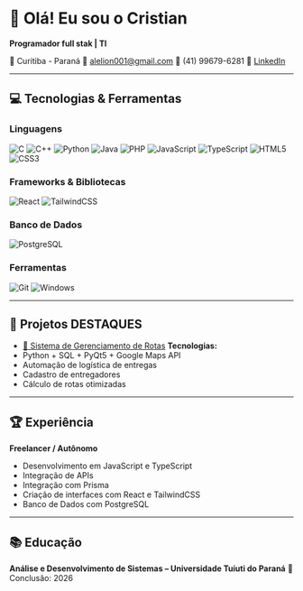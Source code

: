 # 👋 Olá! Eu sou o Cristian
**Programador full stak | TI**

📍 Curitiba - Paraná
📧 alelion001@gmail.com
📱 (41) 99679-6281
🔗 [LinkedIn](https://www.linkedin.com/in/ale-lenon-b63659384/)

---

## 💻 Tecnologias & Ferramentas

### Linguagens  
![C](https://skillicons.dev/icons?i=c)
![C++](https://img.shields.io/badge/-C++-00599C?style=for-the-badge&logo=cplusplus&logoColor=white)
![Python](https://img.shields.io/badge/-Python-3776AB?style=for-the-badge&logo=python&logoColor=white)
![Java](https://img.shields.io/badge/-Java-007396?style=for-the-badge&logo=java&logoColor=white)
![PHP](https://img.shields.io/badge/-PHP-777BB4?style=for-the-badge&logo=php&logoColor=white)
![JavaScript](https://img.shields.io/badge/-JavaScript-F7DF1E?style=for-the-badge&logo=javascript&logoColor=black)
![TypeScript](https://img.shields.io/badge/-TypeScript-3178C6?style=for-the-badge&logo=typescript&logoColor=white)
![HTML5](https://img.shields.io/badge/-HTML5-E34F26?style=for-the-badge&logo=html5&logoColor=white)
![CSS3](https://img.shields.io/badge/-CSS3-1572B6?style=for-the-badge&logo=css3&logoColor=white)

### Frameworks & Bibliotecas  
![React](https://img.shields.io/badge/-React-61DAFB?style=for-the-badge&logo=react&logoColor=black)
![TailwindCSS](https://img.shields.io/badge/-TailwindCSS-38B2AC?style=for-the-badge&logo=tailwind-css&logoColor=white)

### Banco de Dados  
![PostgreSQL](https://img.shields.io/badge/-PostgreSQL-4169E1?style=for-the-badge&logo=postgresql&logoColor=white)

### Ferramentas  
![Git](https://img.shields.io/badge/-Git-F05032?style=for-the-badge&logo=git&logoColor=white)
![Windows](https://img.shields.io/badge/-Windows-0078D6?style=for-the-badge&logo=windows&logoColor=white)

---

## 🌟 Projetos DESTAQUES

- [🔗 Sistema de Gerenciamento de Rotas](https://github.com/eliphaslevii/TrabalhoPI)
**Tecnologias:**
- Python + SQL + PyQt5 + Google Maps API
- Automação de logística de entregas
- Cadastro de entregadores
- Cálculo de rotas otimizadas

---

## 🏆 Experiência

**Freelancer / Autônomo**
- Desenvolvimento em JavaScript e TypeScript  
- Integração de APIs
- Integração com Prisma
- Criação de interfaces com React e TailwindCSS 
- Banco de Dados com PostgreSQL    

---

## 📚 Educação

**Análise e Desenvolvimento de Sistemas – Universidade Tuiuti do Paraná**
📅 Conclusão: 2026
